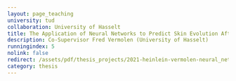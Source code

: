 ```yaml
---
layout: page_teaching
university: tud
collaboration: University of Hasselt
title: The Application of Neural Networks to Predict Skin Evolution After Burn Trauma
description: Co-Supervisor Fred Vermolen (University of Hasselt)
runningindex: 5
nolink: false
redirect: /assets/pdf/thesis_projects/2021-heinlein-vermolen-neural_networks_burn_injuries.pdf
category: thesis
---
```

